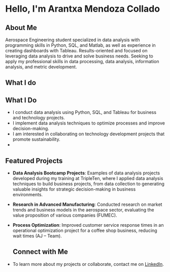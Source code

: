 # Hello, I'm Arantxa Mendoza Collado


## About Me
Aerospace Engineering student specialized in data analysis with programming skills in Python, SQL, and Matlab, as well as experience in creating dashboards with Tableau. Results-oriented and focused on leveraging data analysis to drive and solve business needs. Seeking to apply my professional skills in data processing, data analysis, information analysis, and metric development.



## What I do
## What I Do  
- I conduct data analysis using Python, SQL, and Tableau for business and technology projects.  
- I implement data analysis techniques to optimize processes and improve decision-making.  
- I am interested in collaborating on technology development projects that promote sustainability.
- 
## Featured Projects  
- **Data Analysis Bootcamp Projects**: Examples of data analysis projects developed during my training at TripleTen, where I applied data analysis techniques to build business projects, from data collection to generating valuable insights for strategic decision-making in business environments.  
- **Research in Advanced Manufacturing**: Conducted research on market trends and business models in the aerospace sector, evaluating the value proposition of various companies (FUMEC).  
- **Process Optimization**: Improved customer service response times in an operational optimization project for a coffee shop business, reducing wait times (AJ – Team).

  ## Connect with Me  
- To learn more about my projects or collaborate, contact me on [LinkedIn](https://www.linkedin.com/in/arantxa-mendoza-collado/).

